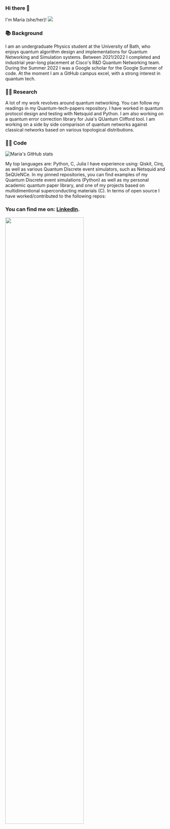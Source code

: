 ### Hi there 👋
I'm Maria (she/her)! 
![](https://komarev.com/ghpvc/?username=mgg39&style=for-the-badge&color=blueviolet)

### 📚 Background
I am an undergraduate Physics student at the University of Bath, who enjoys quantum algorithm design and implementations for Quantum Networking and Simulation systems.
Between 2021/2022 I completed and industrial year-long placement at Cisco's R&D Quantum Networking team. During the Summer 2022 I was a Google scholar for the Google Summer of code. At the moment I am a GitHub campus excel, with a strong interest in quantum tech.

### 👩‍💻 Research 
A lot of my work revolves around quantum networking. You can follow my readings in my Quantum-tech-papers repository.
I have worked in quantum protocol design and testing with Netsquid and Python.
I am also working on a quantum error correction library for Juia's QUantum Clifford tool.
I am working on a side by side comparison of quantum networks against classical networks based on various topological distributions.


### 👩‍💻 Code 
![Maria's GitHub stats](https://github-readme-stats.vercel.app/api?username=mgg39&count_private=true&show_icons=true&theme=nightowl&hide=prs,contribs)

My top languages are: Python, C, Julia
I have experience using: Qiskit, Cirq, as well as various Quantum Discrete event simulators, such as Netsquid and SeQUeNCe. 
In my pinned repositories, you can find examples of my Quantum Discrete event simulations (Python) as well as my personal academic quantum paper library, and one of my projects based on multidimentional superconducting materials (C).
In terms of open source I have worked/contributed to the following repos:


### You can find me on: [LinkedIn][1].
[1]: https://www.linkedin.com/in/maria-gragera-garces/

<img src="https://i.imgur.com/FDtsVRN.gif" width="70%" height="70%"/>
